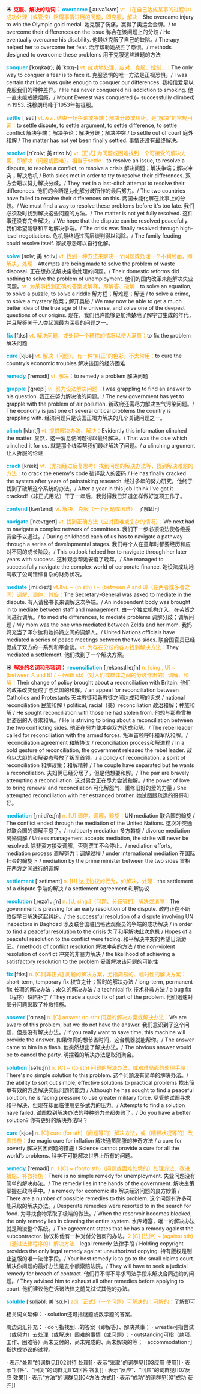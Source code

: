 ☀ <font color="red">**克服、解决的动词：**</font>
<font color="sky blue">**overcome**</font> [͵əʊvə'kʌm] 
<font color="orange">vt.（在自己达成某事的过程中）成功处理（或管控）阻碍事情进展的问题，即克服，解决：</font>She overcame injury to win the Olympic gold medal. 她克服了伤痛，赢得了奥运会金牌。/ to overcome their differences on the issue 弥合在该问题上的分歧 / He eventually overcame his disability. 他最终克服了自己的缺陷。/ Therapy helped her to overcome her fear. 治疗帮助她战胜了恐惧。/ methods designed to overcome these problems 用于克服这些难题的方法
           
<font color="sky blue">**conquer**</font> [ˈkɒŋkə(r); 美 ˈkɑ:ŋ-]
<font color="orange">vt. 成功地处理、应对、克服、控制…：</font>The only way to conquer a fear is to face it. 克服恐惧的唯一方法是正视恐惧。/ I was certain that love was quite enough to conquer our differences. 我相信爱足以克服我们的种种差异。/ He has never conquered his addiction to smoking. 他一直未能戒除烟瘾。/ Mount Everest was conquered (= successfully climbed) in 1953. 珠穆朗玛峰于1953年被征服。

<font color="sky blue">**settle**</font> ['setl] 
<font color="orange">vt.＆vi. 结束一场争论或争端；解决分歧或纠纷。是“解决”的常规用词：</font>to settle dispute, to settle argument, to settle difference, to settle conflict 解决争端；解决争论；解决分歧；解决冲突 / to settle out of court 庭外和解 / The matter has not yet been finally settled. 事情还没有最终解决。
           
<font color="sky blue">**resolve**</font> [rɪˈzɒlv; 美 rɪˈzɑ:lv]
<font color="orange">vt. [正式] 为问题或困难找到一个可接受的解决方案，即解决（问题或困难）。相当于settle：</font>to resolve an issue, to resolve a dispute, to resolve a conflict, to resolve a crisis 解决问题；解决争端；解决冲突；解决危机 / Both sides met in order to try to resolve their differences. 双方会晤以努力解决分歧。/ They met in a last-ditch attempt to resolve their differences. 他们的会晤是为化解分歧所作的最后努力。/ The two countries have failed to resolve their differences on this. 两国未能化解在此事上的分歧。/ We must find a way to resolve these problems before it's too late. 我们必须及时找到解决这些问题的方法。/ The matter is not yet fully resolved. 这件事还没有完全解决。/ We hope that the dispute can be resolved peacefully. 我们希望能够和平地解决争端。/ The crisis was finally resolved through high-level negotiations. 危机最终通过高层谈判得以消除。/ The family feuding could resolve itself. 家族恩怨可以自行化解。
           
<font color="sky blue">**solve**</font> [sɒlv; 美 sɑ:lv]
<font color="orange">vt. 找到一种方法来解决一个问题或处理一个不利局面，即解决，处理：</font>Attempts are being made to solve the problem of waste disposal. 正在想办法解决废物处理的问题。/ Their domestic reforms did nothing to solve the problem of unemployment. 他们的国内改革未能解决失业问题。<font color="orange">vt. 为某事找到正确的答案或解释，即解答、破解：</font>to solve an equation, to solve a puzzle, to solve a riddle 解方程；解难题；解谜 / to solve a crime, to solve a mystery 破案；解开奥秘 / We may now be able to get a much better idea of the true age of the universe, and solve one of the deepest questions of our origins. 现在，我们也许能够更加清楚地了解宇宙生成的年代，并且解答关于人类起源最为深奥的问题之一。
           
<font color="sky blue">**fix**</font> [fɪks] 
<font color="orange">vt. 解决问题，或处理一个糟糕的情况以使人满意：</font>to fix the problem 解决问题

<font color="sky blue">**cure**</font> [kjʊə] 
<font color="orange">vt. 解决（问题）。有一种“纠正”的色彩。不太常用：</font>to cure the country’s economic troubles 解决该国的经济困难
           
<font color="sky blue">**remedy**</font> [ˈremədi]
<font color="orange">vt. 解决：</font>to remedy a problem 解决问题           

<font color="sky blue">**grapple**</font> [ˈgræpl]
<font color="orange">vi. 努力设法解决问题：</font>I was grappling to find an answer to his question. 我正在努力解决他的问题。/ The new government has yet to grapple with the problem of air pollution. 新政府还需尽力解决空气污染问题。/ The economy is just one of several critical problems the country is grappling with. 经济问题只是该国正竭力解决的几个关键问题之一。
           
<font color="sky blue">**clinch**</font> [klɪntʃ]
<font color="orange">vt. 提供解决办法、解决：</font>Evidently this information clinched the matter. 显然，这一消息使问题得以最终解决。/ That was the clue which clinched it for us. 就是那个线索帮我们最终解决了问题。/ a clinching argument 让人折服的论证
           
<font color="sky blue">**crack**</font> [kræk]
<font color="orange">vt.（尤指经过反复思考）找到问题的解决办法等，找到解决难题的方法：</font>to crack the enemy's code 破译敌人的密码 / He has finally cracked the system after years of painstaking research. 经过多年的努力研究，他终于找到了破解这个系统的办法。/ After a year in this job I think I've got it cracked!（非正式用法）干了一年后，我觉得我已知道怎样做好这项工作了。
           
<font color="sky blue">**contend**</font> [kənˈtend]
<font color="orange">vi. 解决、克服（一个问题或困难）：</font>了解即可
                      
<font color="sky blue">**navigate**</font> [ˈnævɪgeɪt]
<font color="orange">vt. 找到正确方法（应对困难或复杂的情况）：</font>We next had to navigate a complex network of committees. 我们下一步必须设法使各级委员会予以通过。/ During childhood each of us has to navigate a pathway through a series of developmental stages. 我们每个人在童年时都要经历和应对不同的成长阶段。/ This outlook helped her to navigate through her later years with success. 这种观念帮她安度了晚年。/ She managed to successfully navigate the complex world of corporate finance. 她设法成功地驾驭了公司错综复杂的财务状况。

<font color="sky blue">**mediate**</font> [ˈmi:dieɪt] 
<font color="orange">vt.&vi. ~ (in sth) / ~ (between A and B)（在两者或多者之间）调解、调停、斡旋：</font>The Secretary-General was asked to mediate in the dispute. 有人请秘书长来调解这次争端。/ An independent body was brought in to mediate between staff and management. 由一个独立机构介入，在劳资之间进行调解。/ to mediate differences, to mediate problems 调解分歧；调解问题 / My mom was the one who mediated between Zelda and her mom. 我妈妈充当了泽尔达和她妈妈之间的调解人。/ United Nations officials have mediated a series of peace meetings between the two sides. 联合国官员已经促成了双方的一系列和平会谈。<font color="orange">vt. 为存在分歧的各方找到解决方法：</font>They mediated a settlement. 他们找到了一个解决方案。

☀ <font color="red">**解决的名词和形容词：**</font>
<font color="sky blue">**reconciliation**</font> [ˌrekənsɪliˈeɪʃn]
<font color="orange">n. [sing., U] ~ (between A and B) / ~ (with sb)（对人们或群体之间的分歧作出的）调解、和解：</font>Their change of policy brought about a reconciliation with Britain. 他们的政策改变促成了与英国的和解。/ an appeal for reconciliation between Catholics and Protestants 天主教徒和新教徒之间达成和解的诉求 / national reconciliation 民族和解 / political, racial（美）reconciliation 政治和解；种族和解 / He sought reconciliation with those he had stolen from. 他想与那些曾被他盗窃的人寻求和解。/ He is striving to bring about a reconciliation between the two conflicting sides. 他正在努力使冲突双方达成和解。/ The rebel leader called for reconciliation with the armed forces. 叛军首领呼吁和军队和解。/ reconciliation agreement 和解协议 / reconciliation process和解进程 / In a bold gesture of reconciliation, the government released the rebel leader. 政府以大胆的和解姿态释放了叛军首领。/ a policy of reconciliation, a spirit of reconciliation 和解政策；和解精神 / The couple have separated but he wants a reconciliation. 夫妇俩已经分居了，但是他想要和解。/ The pair are bravely attempting a reconciliation. 这对男女正在尽力尝试和解。/ the power of love to bring renewal and reconciliation 可化解怨气、重修旧好的爱的力量 / She attempted reconciliation with her estranged brother. 她试图跟疏远的哥哥和好。
           
<font color="sky blue">**mediation**</font> [ˌmi:diˈeɪʃn]
<font color="orange">n. [U] 调停，调解，斡旋：</font>UN mediation 联合国的翰旋 / The conflict ended through the mediation of the United Nations. 这次冲突通过联合国的调解平息了。/ multiparty mediation 多方斡旋 / divorce mediation 离婚调解 / Unless management accepts mediation, the strike will never be resolved. 除非资方接受调解，否则罢工不会停止。/ mediation efforts, mediation process 调解努力；调解过程 / under international mediation 在国际社会的翰旋下 / mediation by the prime minister between the two sides 首相在两方之间进行的调解

<font color="sky blue">**settlement**</font> ['setlmənt] 
<font color="orange">n. [U] 达成协议的行为，如解决，处理：</font>the settlement of a dispute 争端的解决 / a settlement agreement 和解协议
           
<font color="sky blue">**resolution**</font> [ˌrezəˈlu:ʃn]
<font color="orange">n. [U, sing.]（问题、分歧等的）解决或消除：</font>The government is pressing for an early resolution of the dispute. 政府正在不断敦促早日解决这起纠纷。/ the successful resolution of a dispute involving UN inspectors in Baghdad 涉及联合国驻巴格达观察员的争端的成功解决 / in order to find a peaceful resolution to the crisis 为了和平解决此次危机 / Hopes of a peaceful resolution to the conflict were fading. 和平解决冲突的希望日渐渺茫。/ methods of conflict resolution 解决冲突的方法 / the non-violent resolution of conflict 冲突的非暴力解决 / the likelihood of achieving a satisfactory resolution to the problem 妥善解决该问题的可能性

<font color="sky blue">**fix**</font> [fɪks] 
<font color="orange">n. [C] [非正式] 问题的解决方案，尤指简易的、临时性的解决方案：</font>short-term, temporary fix 权宜之计；暂时的解决办法 / long-term, permanent fix 长期的解决办法；永久的解决办法 / a technical fix 技术补救方法 / a bug fix（程序）缺陷补丁 / They made a quick fix of part of the problem. 他们迅速对部分问题采取了补救措施。

<font color="sky blue">**answer**</font> ['ɑːnsə] 
<font color="orange">n. [C] answer (to sth) 问题的解决方案或解决办法：</font>We are aware of this problem, but we do not have the answer. 我们意识到了这个问题，但是没有解决办法。/ If you really want to save time, this machine will provide the answer. 如果你真的想节省时间，这台机器就能帮你。/ The answer came to him in a flash. 他突然想出了解决办法。/ The obvious answer would be to cancel the party. 明摆着的解决办法是取消聚会。
           
<font color="sky blue">**solution**</font> [səˈlu:ʃn]
<font color="orange">n. [C] ~ (to sth) 问题的解决办法，或艰难局面的处理手段：</font>There's no simple solution to this problem. 这个问题没有简单的解决办法。/ the ability to sort out simple, effective solutions to practical problems 找出简单有效的方法解决实际问题的能力 / Although he has sought to find a peaceful solution, he is facing pressure to use greater military force. 尽管他试图寻求和平解决，但现在却面临使用更多武力的压力。/ Attempts to find a solution have failed. 试图找到解决办法的种种努力全都失败了。/ Do you have a better solution? 你有更好的解决办法吗？

<font color="sky blue">**cure**</font> [kjʊə] 
<font color="orange">n. [C] cure (for sth)（问题等的）解决方法，或（糟糕状况等的）改善措施：</font>the magic cure for inflation 解决通货膨胀的神奇方法 / a cure for poverty 解决贫困问题的措施 / Science cannot provide a cure for all the world’s problems. 科学不可能解决世界上所有的问题。
           
<font color="sky blue">**remedy**</font> [ˈremədi]
<font color="orange">n. 1 [C] ~ (for/to sth)（问题或困难处境的）处理方法、改进措施、补救措施：</font>There is no simple remedy for unemployment. 失业问题没有简单的解决办法。/ The remedy lies in the hands of the government. 解决良策掌握在政府手中。/ a remedy for economic ills 解决经济问题的良方妙策 / There are a number of possible remedies to this problem. 这个问题有许多可能采取的解决办法。/ Desperate remedies were resorted to in the search for food. 为寻找食物采取了极端的做法。/ When the reservoir becomes blocked, the only remedy lies in cleaning the entire system. 水库堵塞，唯一的解决办法就是疏浚整个系统。/ The agreement states that he has a remedy against the subcontractor. 协议称他有一种对付分包商的办法。<font color="orange">2 [C] [法律] ~ (against sth)（通过法律程序的）解决方法：</font>legal remedy 法律手段 / Holding copyright provides the only legal remedy against unauthorized copying. 持有版权是制止盗版的唯一法律手段。/ Your best remedy is to go to the small claims court. 解决你问题的最好办法是去小额索赔法院。/ They will have to seek a judicial remedy for breach of contract. 他们将不得不寻求司法手段来解决合同违约的问题。/ They advised him to exhaust all other remedies before applying to court. 他们建议他在诉诸法律之前先试试其他的办法。

<font color="sky blue">**soluble**</font> [ˈsɒljəbl; 美 ˈsɑ:l-]
<font color="orange">adj. [正式]（一个问题）可解决的；可解的：</font>了解即可

相关词义延伸：
· solution还可指谜题或数学题的答案。

周边词汇补充：
· do可指找到…的答案（即解答）、解决某事；
· wrestle可指尝试（或努力）去处理（或解决）困难的事情（或问题）；
· outstanding可指（款项、工作、困难等）尚未支付的、尚未完成的、尚未解决的等；
· accommodation可指达成协议的过程。

· 表示“处理”的词群见[[02对待 处理]]
· 表示“采取”的词群见[[03应用 使用]]
· 表示“回答”、“回复”的词群见[[12回答 答复]]
· 表示“反应”、“回应”的词群见[[07反应 效果]]
· 表示“方法”的词群见[[04方法 方式]]
· 表示“成功”的词群见[[01成功 获胜]]
